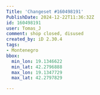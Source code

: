 ```yaml
---
Title: 'Changeset #160498191'
PublishDate: 2024-12-22T11:36:32Z
id: 160498191
user: Tomas_J
comment: shop closed, disused
created_by: iD 2.30.4
tags:
- Montenegro
bbox:
  min_lon: 19.1346622
  min_lat: 42.2796888
  max_lon: 19.1347729
  max_lat: 42.2797829

---
```

